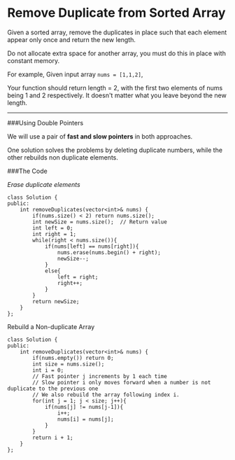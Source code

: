 # Remove Duplicate from Sorted Array

Given a sorted array, remove the duplicates in place such that each element appear only once and return the new length.

Do not allocate extra space for another array, you must do this in place with constant memory.

For example,
Given input array ```nums = [1,1,2]```,

Your function should return length = 2, with the first two elements of nums being 1 and 2 respectively. It doesn't matter what you leave beyond the new length.



---


###Using Double Pointers

We will use a pair of **fast and slow pointers** in both approaches.

One solution solves the problems by deleting duplicate numbers, while the other rebuilds non duplicate elements.

###The Code

*Erase duplicate elements*

```
class Solution {
public:
    int removeDuplicates(vector<int>& nums) {
        if(nums.size() < 2) return nums.size();
        int newSize = nums.size();  // Return value
        int left = 0;
        int right = 1;
        while(right < nums.size()){
            if(nums[left] == nums[right]){
                nums.erase(nums.begin() + right);
                newSize--;
            }
            else{
                left = right;
                right++;
            }
        }
        return newSize;
    }
};
```

Rebuild a Non-duplicate Array

```
class Solution {
public:
    int removeDuplicates(vector<int>& nums) {
        if(nums.empty()) return 0;
        int size = nums.size();
        int i = 0;
        // Fast pointer j increments by 1 each time
        // Slow pointer i only moves forward when a number is not duplicate to the previous one
        // We also rebuild the array following index i.
        for(int j = 1; j < size; j++){
            if(nums[j] != nums[j-1]){
                i++;
                nums[i] = nums[j];
            }
        }
        return i + 1;
    }
};
```